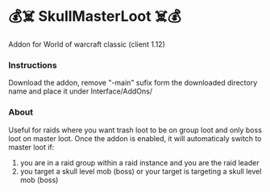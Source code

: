 # 💰☠️ SkullMasterLoot ☠️💰
Addon for World of warcraft classic (client 1.12) 

### Instructions
Download the addon, remove "-main" sufix form the downloaded directory name and place it under Interface/AddOns/

### About
Useful for raids where you want trash loot to be on group loot and only boss loot on master loot. Once the addon is enabled, it will automaticaly switch to master loot if:
1. you are in a raid group within a raid instance and you are the raid leader
2. you target a skull level mob (boss) or your target is targeting a skull level mob (boss)

